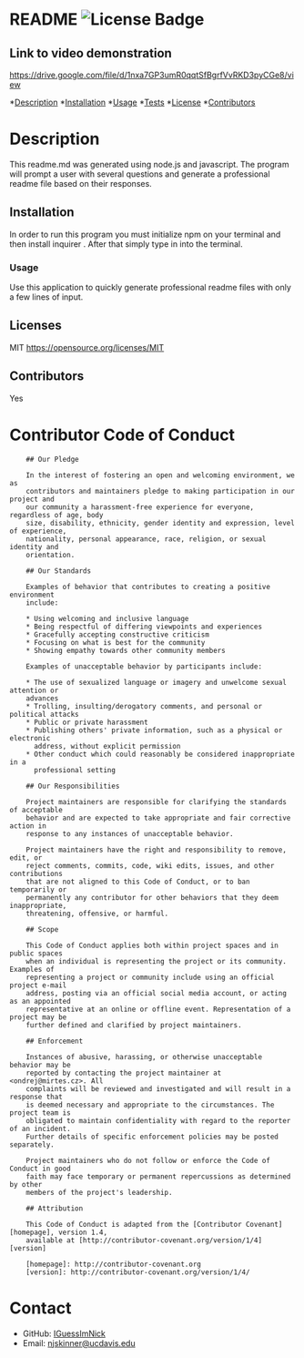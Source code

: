 # README ![License Badge](https://img.shields.io/badge/license-MIT-blue.svg)

## Link to video demonstration
https://drive.google.com/file/d/1nxa7GP3umR0qqtSfBgrfVvRKD3pyCGe8/view

*[Description](#description)
*[Installation](#installation)
*[Usage](#usage)
*[Tests](#tests)
*[License](#license)
*[Contributors](#contributors)
# Description
This readme.md was generated using node.js and javascript. The program will prompt a user with several questions and generate a professional readme file based on their responses.
## Installation
In order to run this program you must initialize npm on your terminal and then install inquirer <npm install inquirer>. After that simply type in <node index.js> into the terminal.
### Usage
Use this application to quickly generate professional readme files with only a few lines of input.
## Licenses
MIT
https://opensource.org/licenses/MIT
## Contributors
Yes
# Contributor Code of Conduct

        ## Our Pledge
        
        In the interest of fostering an open and welcoming environment, we as
        contributors and maintainers pledge to making participation in our project and
        our community a harassment-free experience for everyone, regardless of age, body
        size, disability, ethnicity, gender identity and expression, level of experience,
        nationality, personal appearance, race, religion, or sexual identity and
        orientation.
        
        ## Our Standards
        
        Examples of behavior that contributes to creating a positive environment
        include:
        
        * Using welcoming and inclusive language
        * Being respectful of differing viewpoints and experiences
        * Gracefully accepting constructive criticism
        * Focusing on what is best for the community
        * Showing empathy towards other community members
        
        Examples of unacceptable behavior by participants include:
        
        * The use of sexualized language or imagery and unwelcome sexual attention or
        advances
        * Trolling, insulting/derogatory comments, and personal or political attacks
        * Public or private harassment
        * Publishing others' private information, such as a physical or electronic
          address, without explicit permission
        * Other conduct which could reasonably be considered inappropriate in a
          professional setting
        
        ## Our Responsibilities
        
        Project maintainers are responsible for clarifying the standards of acceptable
        behavior and are expected to take appropriate and fair corrective action in
        response to any instances of unacceptable behavior.
        
        Project maintainers have the right and responsibility to remove, edit, or
        reject comments, commits, code, wiki edits, issues, and other contributions
        that are not aligned to this Code of Conduct, or to ban temporarily or
        permanently any contributor for other behaviors that they deem inappropriate,
        threatening, offensive, or harmful.
        
        ## Scope
        
        This Code of Conduct applies both within project spaces and in public spaces
        when an individual is representing the project or its community. Examples of
        representing a project or community include using an official project e-mail
        address, posting via an official social media account, or acting as an appointed
        representative at an online or offline event. Representation of a project may be
        further defined and clarified by project maintainers.
        
        ## Enforcement
        
        Instances of abusive, harassing, or otherwise unacceptable behavior may be
        reported by contacting the project maintainer at <ondrej@mirtes.cz>. All
        complaints will be reviewed and investigated and will result in a response that
        is deemed necessary and appropriate to the circumstances. The project team is
        obligated to maintain confidentiality with regard to the reporter of an incident.
        Further details of specific enforcement policies may be posted separately.
        
        Project maintainers who do not follow or enforce the Code of Conduct in good
        faith may face temporary or permanent repercussions as determined by other
        members of the project's leadership.
        
        ## Attribution
        
        This Code of Conduct is adapted from the [Contributor Covenant][homepage], version 1.4,
        available at [http://contributor-covenant.org/version/1/4][version]
        
        [homepage]: http://contributor-covenant.org
        [version]: http://contributor-covenant.org/version/1/4/


# Contact
* GitHub: [IGuessImNick](https://github.com/IGuessImNick)
* Email: njskinner@ucdavis.edu
